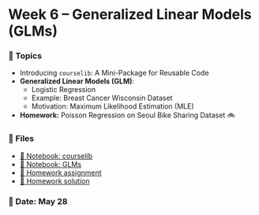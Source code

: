 # Week 6 – Generalized Linear Models (GLMs)

### 🧠 Topics
- Introducing `courselib`: A Mini-Package for Reusable Code
- **Generalized Linear Models (GLM)**:
    - Logistic Regression
    - Example: Breast Cancer Wisconsin Dataset
    - Motivation: Maximum Likelihood Estimation (MLE)
- **Homework:** Poisson Regression on Seoul Bike Sharing Dataset 🚲 


### 📂 Files
- [📘 Notebook: courselib](courselib_intro.ipynb)
- [📘 Notebook: GLMs](glm.ipynb)
- [📝 Homework assignment](week6_hw_poisson.md)
- [📘 Homework solution](week6_hw_poisson.ipynb)

### 📅 Date: May 28